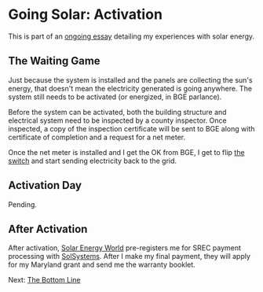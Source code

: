 <!-- title: Activating the Solar PV System -->
<!-- categories: howto,essay -->
<!-- tags: solar -->
<!-- published: 2014-12-07T15:52:00-05:00 -->
<!-- updated: 2014-12-07T15:52:00-05:00 -->
<!-- summary: Part of the Going Solar series. The solar PV system isn't complete until it's activated. -->

# Going Solar: Activation

This is part of an [ongoing essay](/v2/solar/) detailing my experiences with solar energy.

## The Waiting Game

Just because the system is installed and the panels are collecting the sun's energy, that doesn't mean the electricity generated is going anywhere. The system still needs to be activated (or energized, in BGE parlance).

Before the system can be activated, both the building structure and electrical system need to be inspected by a county inspector. Once inspected, a copy of the inspection certificate will be sent to BGE along with certificate of completion and a request for a net meter.

Once the net meter is installed and I get the OK from BGE, I get to flip [the switch](https://www.flickr.com/photos/techmsg/15957424891/in/set-72157649099138418) and start sending electricity back to the grid.

## Activation Day

Pending.

## After Activation

After activation, [Solar Energy World](www.solarenergyworld.com) pre-registers me for SREC payment processing with [SolSystems](http://www.solsystemscompany.com/). After I make my final payment, they will apply for my Maryland grant and send me the warranty booklet.

Next: [The Bottom Line](/v2/solar/solar-ongoing.html)

